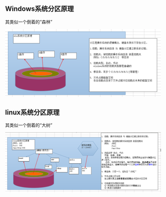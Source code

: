 ## Windows系统分区原理

其类似一个倒着的“森林”

![](img/02-01.png)

## linux系统分区原理

其类似一个倒着的“大树”

![](img/02-02.png)